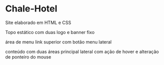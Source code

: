 # Chale-Hotel
 
Site elaborado em 
HTML e CSS

Topo estático com duas
logo e banner fixo

área de menu 
link superior com botão
menu lateral

conteúdo com duas áreas
principal
lateral com ação de hover e alteração de ponteiro do mouse
